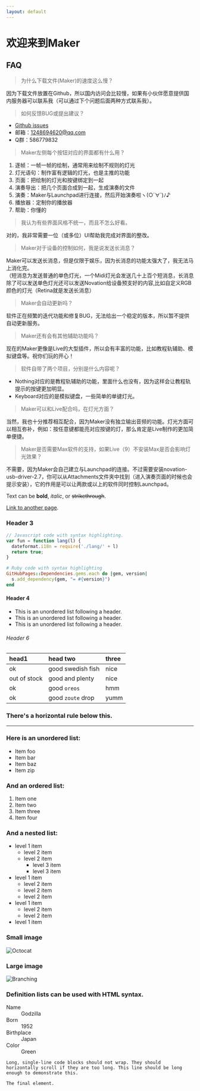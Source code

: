 ```yaml
---
layout: default
---
```


# 欢迎来到Maker

## FAQ

> 为什么下载文件(Maker)的速度这么慢？<br/>

因为下载文件放置在Github，所以国内访问会比较慢，如果有小伙伴愿意提供国内服务器可以联系我（可以通过下个问题后面两种方式联系我）。

> 如何反馈BUG或提出建议？<br/>

*   [Github issues](https://github.com/hhm2maker/Maker/issues) 
*   邮箱：1248694620@qq.com
*   Q群：586779832

> Maker左侧每个按钮对应的界面都有什么用？

1. 逐帧：一帧一帧的绘制，通常用来绘制不规则的灯光
2. 灯光语句：制作富有逻辑的灯光，也是主推的功能
3. 页面：把绘制的灯光和按键绑定到一起
4. 演奏导出：把几个页面合成到一起，生成演奏的文件
5. 演奏：Maker与Launchpad进行连接，然后开始演奏啦ヽ(○´∀`)ﾉ♪
6. 播放器：定制你的播放器
7. 帮助：你懂的

> 我认为有些界面风格不统一，而且不怎么好看。

对的，我非常需要一位（或多位）UI帮助我完成对界面的整改。

> Maker对于设备的控制如何，我是说发送长消息？

Maker可以发送长消息，但是仅限于娱乐，因为长消息的功能太强大了，我无法马上消化完。<br/>（短消息为发送普通的单色灯光，一个Midi灯光会发送几十上百个短消息，长消息除了可以发送单色灯光还可以发送Novation给设备预支好的内容,比如自定义RGB颜色的灯光（Retina就是发送长消息）

> Maker会自动更新吗？

软件正在频繁的迭代功能和修复BUG，无法给出一个稳定的版本，所以暂不提供自动更新服务。

> Maker还有会有其他辅助功能吗？

现在的Maker更像是Live的大型插件，所以会有丰富的功能，比如教程轨辅助、模拟键盘等。祝你们玩的开心！

> 软件自带了两个项目，分别是什么内容呢？

*  Nothing对应的是教程轨辅助的功能，里面什么也没有，因为这样会让教程轨提示的按键更加明显。
*  Keyboard对应的是模拟键盘，一些简单的单键灯光。

> Maker可以和Live配合吗，在灯光方面？

当然，我也十分推荐相互配合，因为Maker没有独立输出音频的功能。灯光方面可以相互弥补，例如：按任意键都能亮对应按键的灯，那么肯定是Live制作的更加简单便捷。

> Maker是否需要Max软件的支持，如果Live（9）不安装Max是否会影响灯光效果？

不需要，因为Maker会自己建立与Launchpad的连接。不过需要安装novation-usb-driver-2.7，你可以从Attachments文件夹中找到（进入演奏页面的时候也会提示安装），它的作用是可以让两款或以上的软件同时控制Launchpad。




Text can be **bold**, _italic_, or ~~strikethrough~~.

[Link to another page](./another-page.html).

### Header 3

```js
// Javascript code with syntax highlighting.
var fun = function lang(l) {
  dateformat.i18n = require('./lang/' + l)
  return true;
}
```

```ruby
# Ruby code with syntax highlighting
GitHubPages::Dependencies.gems.each do |gem, version|
  s.add_dependency(gem, "= #{version}")
end
```

#### Header 4

*   This is an unordered list following a header.
*   This is an unordered list following a header.
*   This is an unordered list following a header.



###### Header 6

| head1        | head two          | three |
|:-------------|:------------------|:------|
| ok           | good swedish fish | nice  |
| out of stock | good and plenty   | nice  |
| ok           | good `oreos`      | hmm   |
| ok           | good `zoute` drop | yumm  |

### There's a horizontal rule below this.

* * *

### Here is an unordered list:

*   Item foo
*   Item bar
*   Item baz
*   Item zip

### And an ordered list:

1.  Item one
1.  Item two
1.  Item three
1.  Item four

### And a nested list:

- level 1 item
  - level 2 item
  - level 2 item
    - level 3 item
    - level 3 item
- level 1 item
  - level 2 item
  - level 2 item
  - level 2 item
- level 1 item
  - level 2 item
  - level 2 item
- level 1 item

### Small image

![Octocat](https://assets-cdn.github.com/images/icons/emoji/octocat.png)

### Large image

![Branching](https://guides.github.com/activities/hello-world/branching.png)


### Definition lists can be used with HTML syntax.

<dl>
<dt>Name</dt>
<dd>Godzilla</dd>
<dt>Born</dt>
<dd>1952</dd>
<dt>Birthplace</dt>
<dd>Japan</dd>
<dt>Color</dt>
<dd>Green</dd>
</dl>

```
Long, single-line code blocks should not wrap. They should horizontally scroll if they are too long. This line should be long enough to demonstrate this.
```

```
The final element.
```
